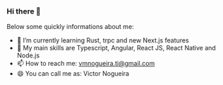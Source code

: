 ### Hi there 👋

Below some quickly informations about me:
 
- 🌱 I’m currently learning Rust, trpc and new Next.js features
- 👯 My main skills are Typescript, Angular, React JS, React Native and Node.js
- 📫 How to reach me: vmnogueira.ti@gmail.com
- 😄 You can call me as: Victor Nogueira

